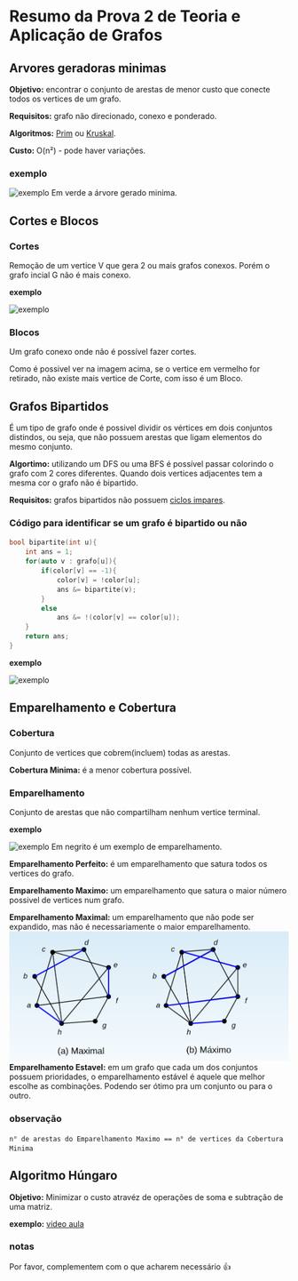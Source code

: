 # Resumo da Prova 2 de Teoria e Aplicação de Grafos

## Arvores geradoras minimas

**Objetivo:** encontrar o conjunto de arestas de menor custo que conecte todos os vertices de um grafo.

**Requisitos:** grafo não direcionado, conexo e ponderado.

**Algoritmos:** [Prim](https://www.ime.usp.br/~pf/algoritmos_para_grafos/aulas/prim.html) ou [Kruskal](https://www.ime.usp.br/~pf/algoritmos_para_grafos/aulas/kruskal.html).

**Custo:** O(n²) - pode haver variações.
### exemplo
![exemplo](http://danielamaral.wikidot.com/local--files/agmmo/GrafoPesosAGM.png)
Em verde a árvore gerado minima.

## Cortes e Blocos

### Cortes
Remoção de um vertice V que gera 2 ou mais grafos conexos. Porém o grafo incial G não é mais conexo.

**exemplo**


![exemplo](https://i.stack.imgur.com/A8gyC.png)

### Blocos 
Um grafo conexo onde não é possível fazer cortes. 

Como é possivel ver na imagem acima, se o vertice em vermelho for retirado, não existe mais vertice de Corte, com isso é um Bloco.

## Grafos Bipartidos

É um tipo de grafo onde é possivel dividir os vértices em dois conjuntos distindos, ou seja, que não possuem arestas que ligam elementos do mesmo conjunto.

**Algortimo:** utilizando um DFS ou uma BFS é possível passar colorindo o grafo com 2 cores diferentes. Quando dois vertices adjacentes tem a mesma cor o grafo não é bipartido.

**Requisitos:** grafos bipartidos não possuem [ciclos impares](https://www.ime.usp.br/~pf/algoritmos_para_grafos/aulas/bipartite.html).

### Código para identificar se um grafo é bipartido ou não

```C++
bool bipartite(int u){
    int ans = 1;
    for(auto v : grafo[u]){
        if(color[v] == -1){
            color[v] = !color[u];
            ans &= bipartite(v);
        }
        else
            ans &= !(color[v] == color[u]);
    }
    return ans;
}
```

**exemplo**

![exemplo](https://www.researchgate.net/profile/Esly_Junior/publication/319276416/figure/fig8/AS:531223680634887@1503665003756/Figura-3-4-Grafo-bipartido-inicial-para-o-problema-do-pendulo-utilizado-no-algoritmo.png)

## Emparelhamento e Cobertura

### Cobertura

Conjunto de vertices que cobrem(incluem) todas as arestas.

**Cobertura Minima:** é a menor cobertura possível.

### Emparelhamento

Conjunto de arestas que não compartilham nenhum vertice terminal.

**exemplo**

![exemplo](http://www.professeurs.polymtl.ca/michel.gagnon/Disciplinas/Bac/Grafos/Map/map_aum3.gif)
Em negrito é um exemplo de emparelhamento.

**Emparelhamento Perfeito:** é um emparelhamento que satura todos os vertices do grafo.

**Emparelhamento Maximo:** um emparelhamento que satura o maior número possivel de vertices num grafo.

**Emparelhamento Maximal:** um emparelhamento que não pode ser expandido, mas não é necessariamente o maior emparelhamento.
![](maximalVSmaximo.png)
**Emparelhamento Estavel:** em um grafo que cada um dos conjuntos possuem prioridades, o emparelhamento estável é aquele que melhor escolhe as combinações. Podendo ser ótimo pra um conjunto ou para o outro.

### observação

`n° de arestas do Emparelhamento Maximo == n° de vertices da Cobertura Minima`

## Algoritmo Húngaro

**Objetivo:** Minimizar o custo atravéz de operações de soma e subtração de uma matriz.

**exemplo:** [video aula](https://www.youtube.com/watch?v=sZQwhs_uDCs)

### notas
Por favor, complementem com o que acharem necessário :+1:
